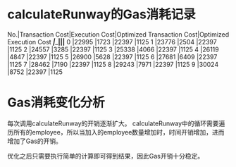 # calculateRunway的Gas消耗记录

No.|Transaction Cost|Execution Cost|Optimized Transaction Cost|Optimized Execution Cost
___|________________|______________|__________________________|________________________
0  |22995           |1723          |22397                     |1125
1  |23776           |2504          |22397                     |1125
2  |24557           |3285          |22397                     |1125
3  |25338           |4066          |22397                     |1125
4  |26119           |4847          |22397                     |1125
5  |26900           |5628          |22397                     |1125
6  |27681           |6409          |22397                     |1125
7  |28462           |7190          |22397                     |1125
8  |29243           |7971          |22397                     |1125
9  |30024           |8752          |22397                     |1125

# Gas消耗变化分析

每次调用calculateRunway的开销逐渐扩大。
calculateRunway中的循环需要遍历所有的employee，所以当加入的employee数量增加时，时间开销增加，进而增加了Gas的开销。

优化之后只需要执行简单的计算即可得到结果，因此Gas开销十分稳定。
